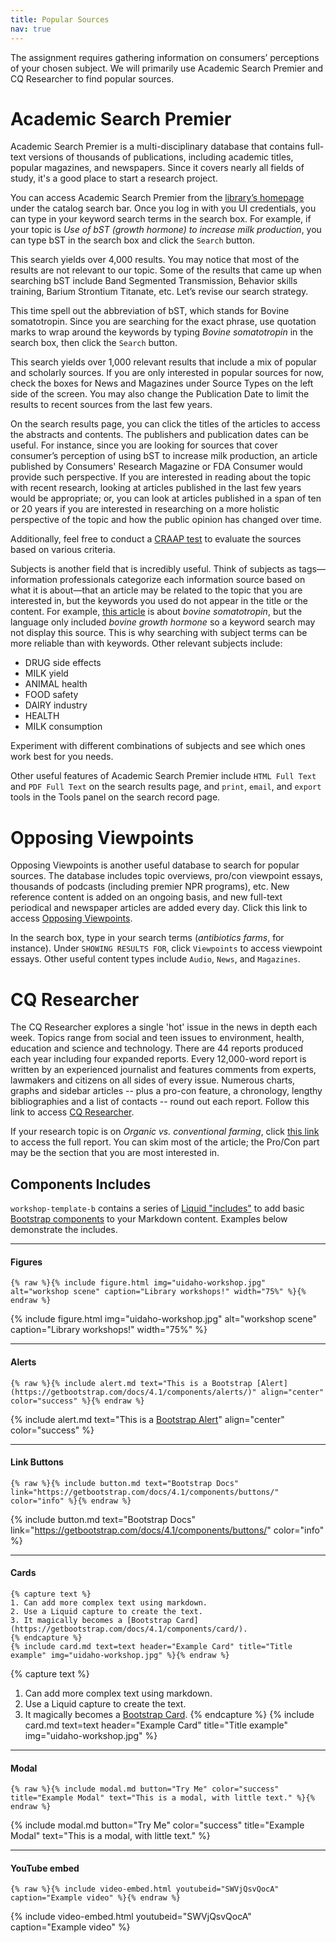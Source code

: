 ```yaml
---
title: Popular Sources
nav: true
---
```


The assignment requires gathering information on consumers’ perceptions of your chosen subject. We will primarily use Academic Search Premier and CQ Researcher to find popular sources. 

# Academic Search Premier

Academic Search Premier is a multi-disciplinary database that contains full-text versions of thousands of publications, including academic titles, popular magazines, and newspapers. Since it covers nearly all fields of study, it's a good place to start a research project.

You can access Academic Search Premier from the [library’s homepage](https://www.lib.uidaho.edu/) under the catalog search bar. Once you log in with you UI credentials, you can type in your keyword search terms in the search box. For example, if your topic is *Use of bST (growth hormone) to increase milk production*, you can type bST in the search box and click the `Search` button. 

This search yields over 4,000 results. You may notice that most of the results are not relevant to our topic. Some of the results that came up when searching bST include Band Segmented Transmission, Behavior skills training, Barium Strontium Titanate, etc. Let’s revise our search strategy. 

This time spell out the abbreviation of bST, which stands for Bovine somatotropin. Since you are searching for the exact phrase, use quotation marks to wrap around the keywords by typing *Bovine somatotropin* in the search box, then click the `Search` button.

This search yields over 1,000 relevant results that include a mix of popular and scholarly sources. If you are only interested in popular sources for now, check the boxes for News and Magazines under Source Types on the left side of the screen. You may also change the Publication Date to limit the results to recent sources from the last few years. 

On the search results page, you can click the titles of the articles to access the abstracts and contents. The publishers and publication dates can be useful. For instance, since you are looking for sources that cover consumer’s perception of using bST to increase milk production, an article published by Consumers' Research Magazine or FDA Consumer would provide such perspective. If you are interested in reading about the topic with recent research, looking at articles published in the last few years would be appropriate; or, you can look at articles published in a span of ten or 20 years if you are interested in researching on a more holistic perspective of the topic and how the public opinion has changed over time.

Additionally, feel free to conduct a [CRAAP test](https://libguides.uidaho.edu/c.php?g=363237&p=2453602) to evaluate the sources based on various criteria.

Subjects is another field that is incredibly useful. Think of subjects as tags—information professionals categorize each information source based on what it is about—that an article may be related to the topic that you are interested in, but the keywords you used do not appear in the title or the content. For example, [this article](https://uidaho.idm.oclc.org/login?url=http://search.ebscohost.com/login.aspx?direct=true&db=f5h&AN=9610111153&site=ehost-live&scope=site) is about *bovine somatotropin*, but the language only included *bovine growth hormone* so a keyword search may not display this source. This is why searching with subject terms can be more reliable than with keywords.
Other relevant subjects include:
-	DRUG side effects
-	MILK yield
-	ANIMAL health
-	FOOD safety 
-	DAIRY industry 
-	HEALTH 
-	MILK consumption

Experiment with different combinations of subjects and see which ones work best for you needs.

Other useful features of Academic Search Premier include `HTML Full Text` and `PDF Full Text` on the search results page, and `print`, `email`, and `export` tools in the Tools panel on the search record page.

# Opposing Viewpoints

Opposing Viewpoints is another useful database to search for popular sources. The database includes topic overviews, pro/con viewpoint essays, thousands of podcasts (including premier NPR programs), etc. New reference content is added on an ongoing basis, and new full-text periodical and newspaper articles are added every day. Click this link to access [Opposing Viewpoints](https://go-gale-com.uidaho.idm.oclc.org/ps/dispBasicSearch.do?userGroupName=mosc00780&prodId=OVIC).

In the search box, type in your search terms (*antibiotics farms*, for instance). Under `SHOWING RESULTS FOR`, click `Viewpoints` to access viewpoint essays. Other useful content types include `Audio`, `News`, and `Magazines`.

# CQ Researcher

The CQ Researcher explores a single 'hot' issue in the news in depth each week. Topics range from social and teen issues to environment, health, education and science and technology. There are 44 reports produced each year including four expanded reports. Every 12,000-word report is written by an experienced journalist and features comments from experts, lawmakers and citizens on all sides of every issue. Numerous charts, graphs and sidebar articles -- plus a pro-con feature, a chronology, lengthy bibliographies and a list of contacts -- round out each report. Follow this link to access [CQ Researcher](https://library-cqpress-com.uidaho.idm.oclc.org/cqresearcher/index.php).

If your research topic is on *Organic vs. conventional farming*, click [this link](https://library-cqpress-com.uidaho.idm.oclc.org/cqresearcher/document.php?id=cqresrre2018110200) to access the full report. You can skim most of the article; the Pro/Con part may be the section that you are most interested in.

## Components Includes

`workshop-template-b` contains a series of [Liquid "includes"](https://jekyllrb.com/docs/includes/) to add basic [Bootstrap components](https://getbootstrap.com/docs/4.1/components/) to your Markdown content.
Examples below demonstrate the includes.

--------

#### Figures 

`{% raw %}{% include figure.html img="uidaho-workshop.jpg" alt="workshop scene" caption="Library workshops!" width="75%" %}{% endraw %}`

{% include figure.html img="uidaho-workshop.jpg" alt="workshop scene" caption="Library workshops!" width="75%" %}

----------

#### Alerts

`{% raw %}{% include alert.md text="This is a Bootstrap [Alert](https://getbootstrap.com/docs/4.1/components/alerts/)" align="center" color="success" %}{% endraw %}`

{% include alert.md text="This is a [Bootstrap Alert](https://getbootstrap.com/docs/4.1/components/alerts/)" align="center" color="success" %}

-----------

#### Link Buttons 

`{% raw %}{% include button.md text="Bootstrap Docs" link="https://getbootstrap.com/docs/4.1/components/buttons/" color="info" %}{% endraw %}`

{% include button.md text="Bootstrap Docs" link="https://getbootstrap.com/docs/4.1/components/buttons/" color="info" %}

---------

#### Cards

```{% raw %}
{% capture text %}
1. Can add more complex text using markdown.
2. Use a Liquid capture to create the text.
3. It magically becomes a [Bootstrap Card](https://getbootstrap.com/docs/4.1/components/card/).
{% endcapture %}
{% include card.md text=text header="Example Card" title="Title example" img="uidaho-workshop.jpg" %}{% endraw %}
```

{% capture text %}
1. Can add more complex text using markdown.
2. Use a Liquid capture to create the text.
3. It magically becomes a [Bootstrap Card](https://getbootstrap.com/docs/4.1/components/card/).
{% endcapture %}
{% include card.md text=text header="Example Card" title="Title example" img="uidaho-workshop.jpg" %}

------------

#### Modal

`{% raw %}{% include modal.md button="Try Me" color="success" title="Example Modal" text="This is a modal, with little text." %}{% endraw %}`

{% include modal.md button="Try Me" color="success" title="Example Modal" text="This is a modal, with little text." %}

-------------

#### YouTube embed

`{% raw %}{% include video-embed.html youtubeid="SWVjQsvQocA" caption="Example video" %}{% endraw %}`

{% include video-embed.html youtubeid="SWVjQsvQocA" caption="Example video" %}
